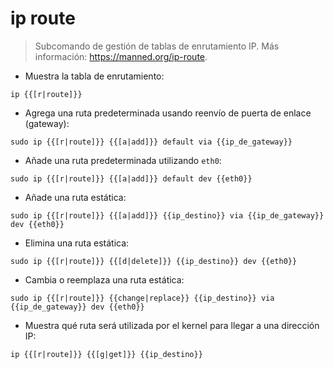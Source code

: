 # ip route

> Subcomando de gestión de tablas de enrutamiento IP.
> Más información: <https://manned.org/ip-route>.

- Muestra la tabla de enrutamiento:

`ip {{[r|route]}}`

- Agrega una ruta predeterminada usando reenvío de puerta de enlace (gateway):

`sudo ip {{[r|route]}} {{[a|add]}} default via {{ip_de_gateway}}`

- Añade una ruta predeterminada utilizando `eth0`:

`sudo ip {{[r|route]}} {{[a|add]}} default dev {{eth0}}`

- Añade una ruta estática:

`sudo ip {{[r|route]}} {{[a|add]}} {{ip_destino}} via {{ip_de_gateway}} dev {{eth0}}`

- Elimina una ruta estática:

`sudo ip {{[r|route]}} {{[d|delete]}} {{ip_destino}} dev {{eth0}}`

- Cambia o reemplaza una ruta estática:

`sudo ip {{[r|route]}} {{change|replace}} {{ip_destino}} via {{ip_de_gateway}} dev {{eth0}}`

- Muestra qué ruta será utilizada por el kernel para llegar a una dirección IP:

`ip {{[r|route]}} {{[g|get]}} {{ip_destino}}`
